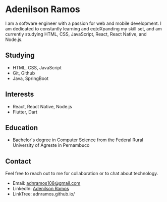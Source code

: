 # Adenilson Ramos

I am a software engineer with a passion for web and mobile development. I am dedicated to constantly learning and eqtdXpanding my skill set, and am currently studying HTML, CSS, JavaScript, React, React Native, and Node.js.

## Studying

- HTML, CSS, JavaScript
- Git, Github
- Java, SpringBoot

## Interests

- React, React Native, Node.js
- Flutter, Dart

## Education

- Bachelor's degree in Computer Science from the Federal Rural University of Agreste in Pernambuco

## Contact

Feel free to reach out to me for collaboration or to chat about technology.

- Email: adnramos108@gmail.com
- LinkedIn: [Adenilson Ramos](https://www.linkedin.com/in/adn-ramos/)
- LinkTree: adnramos.github.io/
